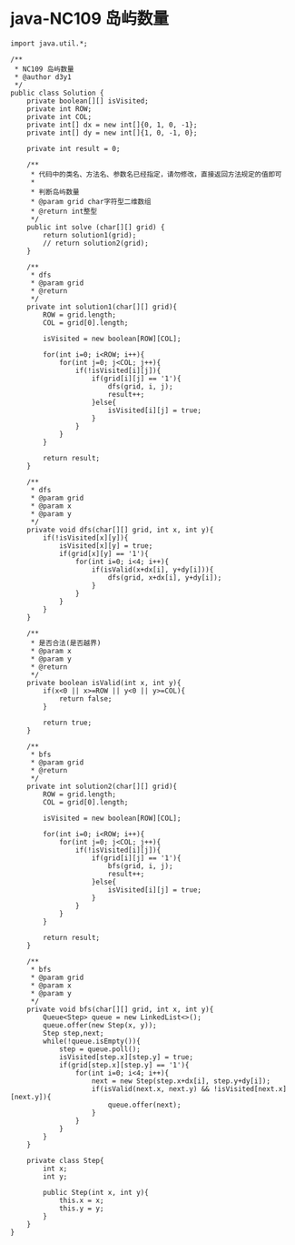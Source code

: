 # java-NC109 岛屿数量


    import java.util.*;
    
    /**
     * NC109 岛屿数量
     * @author d3y1
     */
    public class Solution {
        private boolean[][] isVisited;
        private int ROW;
        private int COL;
        private int[] dx = new int[]{0, 1, 0, -1};
        private int[] dy = new int[]{1, 0, -1, 0};
    
        private int result = 0;
    
        /**
         * 代码中的类名、方法名、参数名已经指定，请勿修改，直接返回方法规定的值即可
         *
         * 判断岛屿数量
         * @param grid char字符型二维数组
         * @return int整型
         */
        public int solve (char[][] grid) {
            return solution1(grid);
            // return solution2(grid);
        }
    
        /**
         * dfs
         * @param grid
         * @return
         */
        private int solution1(char[][] grid){
            ROW = grid.length;
            COL = grid[0].length;
    
            isVisited = new boolean[ROW][COL];
    
            for(int i=0; i<ROW; i++){
                for(int j=0; j<COL; j++){
                    if(!isVisited[i][j]){
                        if(grid[i][j] == '1'){
                            dfs(grid, i, j);
                            result++;
                        }else{
                            isVisited[i][j] = true;
                        }
                    }
                }
            }
    
            return result;
        }
    
        /**
         * dfs
         * @param grid
         * @param x
         * @param y
         */
        private void dfs(char[][] grid, int x, int y){
            if(!isVisited[x][y]){
                isVisited[x][y] = true;
                if(grid[x][y] == '1'){
                    for(int i=0; i<4; i++){
                        if(isValid(x+dx[i], y+dy[i])){
                            dfs(grid, x+dx[i], y+dy[i]);
                        }
                    }
                }
            }
        }
    
        /**
         * 是否合法(是否越界)
         * @param x
         * @param y
         * @return
         */
        private boolean isValid(int x, int y){
            if(x<0 || x>=ROW || y<0 || y>=COL){
                return false;
            }
    
            return true;
        }
    
        /**
         * bfs
         * @param grid
         * @return
         */
        private int solution2(char[][] grid){
            ROW = grid.length;
            COL = grid[0].length;
    
            isVisited = new boolean[ROW][COL];
    
            for(int i=0; i<ROW; i++){
                for(int j=0; j<COL; j++){
                    if(!isVisited[i][j]){
                        if(grid[i][j] == '1'){
                            bfs(grid, i, j);
                            result++;
                        }else{
                            isVisited[i][j] = true;
                        }
                    }
                }
            }
    
            return result;
        }
    
        /**
         * bfs
         * @param grid
         * @param x
         * @param y
         */
        private void bfs(char[][] grid, int x, int y){
            Queue<Step> queue = new LinkedList<>();
            queue.offer(new Step(x, y));
            Step step,next;
            while(!queue.isEmpty()){
                step = queue.poll();
                isVisited[step.x][step.y] = true;
                if(grid[step.x][step.y] == '1'){
                    for(int i=0; i<4; i++){
                        next = new Step(step.x+dx[i], step.y+dy[i]);
                        if(isValid(next.x, next.y) && !isVisited[next.x][next.y]){
                            queue.offer(next);
                        }
                    }
                }
            }
        }
    
        private class Step{
            int x;
            int y;
    
            public Step(int x, int y){
                this.x = x;
                this.y = y;
            }
        }
    }

  

